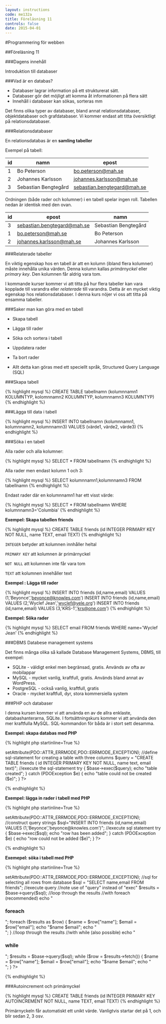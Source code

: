 ```yaml
---
layout: instructions
code: me132a
title: Föreläsning 11
controls: false
date: 2015-04-01
---
```


#Programmering för webben

##Föreläsning 11

###Dagens innehåll

Introduktion till databaser

###Vad är en databas?

- Databaser lagrar information på ett strukturerat sätt.
- Databaser gör det möjligt att komma åt informationen på flera sätt
- Innehåll i databaser kan sökas, sorteras mm

Det finns olika typer av databaser, bland annat relationsdatabaser, objektdatabaser  och grafdatabaser. Vi kommer endast att titta översiktligt på relationsdatabaser.

###Relationsdatabaser

En relationsdatabas är en **samling tabeller**

Exempel på tabell:

id | namn | epost
--- |--- | ---
1 | Bo Peterson | bo.peterson@mah.se
2 | Johannes Karlsson | johannes.karlsson@mah.se
3 | Sebastian Bengtegård | sebastian.bengtegard@mah.se

Ordningen (både rader och kolumner) i en tabell spelar ingen roll. Tabellen nedan är identisk med den ovan.

id | epost | namn
--- |--- | ---
3 | sebastian.bengtegard@mah.se | Sebastian Bengtegård
1 | bo.peterson@mah.se | Bo Peterson
2 | johannes.karlsson@mah.se | Johannes Karlsson

###Relaterade tabeller

En viktig egenskap hos en tabell är att en kolumn (ibland flera kolumner) måste innehålla unika värden. Denna kolumn kallas
*primärnyckel* eller *primary key*. Den kolumnen får aldrig vara tom.

I kommande kurser kommer vi att titta på hur flera tabeller kan vara kopplade till varandra eller *relaterade* till varandra. Detta är en mycket viktig egenskap hos relationsdatabaser. I denna kurs nöjer vi oss att titta på ensamma tabeller.

###Saker man kan göra med en tabell

- Skapa tabell

- Lägga till rader

- Söka och sortera i tabell

- Uppdatera rader

- Ta bort rader

- Allt detta kan göras med ett speciellt språk, Structured Query Language (SQL)

###Skapa tabell

{% highlight mysql %}
CREATE TABLE
tabellnamn
(kolumnnamn1 KOLUMNTYP, kolomnnamn2 KOLUMNTYP, kolumnnamn3 KOLUMNTYP)
{% endhighlight %}

###Lägga till data i tabell

{% highlight mysql %}
INSERT INTO tabellnamn
(kolumnnamn1, kolumnnamn2, kolumnnamn3) VALUES (värde1, värde2, värde3)
{% endhighlight %}

###Söka i en tabell

Alla rader och alla kolumner:

{% highlight mysql %}
SELECT * FROM tabellnamn
{% endhighlight %}

Alla rader men endast kolumn 1 och 3:

{% highlight mysql %}
SELECT kolumnnamn1,kolumnnamn3 FROM tabellnamn
{% endhighlight %}

Endast rader där en kolumnnamn1 har ett visst värde:

{% highlight mysql %}
SELECT * FROM tabellnamn WHERE
kolumnnamn3='Columbia'
{% endhighlight %}

**Exempel: Skapa tabellen friends**

{% highlight mysql %}
CREATE TABLE friends
(id INTEGER PRIMARY KEY NOT NULL, name TEXT, email TEXT)
{% endhighlight %}


`INTEGER` betyder att kolumnen innhåller heltal

`PRIMARY KEY` att kolumnen är primärnyckel

`NOT NULL` att kolumnen inte får vara tom

`TEXT` att kolumnen innehåller text

**Exempel : Lägga till rader**

{% highlight mysql %}
INSERT INTO friends (id,name,email) VALUES
(1,'Beyonce','beyonce@knowles.com')
INSERT INTO friends (id,name,email) VALUES 
(2,'Wyclef Jean','wyclef@yele.org')
INSERT INTO friends (id,name,email) VALUES
(3,'KRS-1','krs@one.com')
{% endhighlight %}

**Exempel: Söka rader**

{% highlight mysql %}
SELECT email FROM friends WHERE name='Wyclef Jean'
{% endhighlight %}
 
###DBMS Databese management systems

Det finns många olika så kallade Database Management Systems, DBMS, till exempel:

- SQLite - väldigt enkel men begränsad, gratis. Används av ofta av mobilappar
- MySQL - mycket vanlig, kraftfull, gratis. Används bland annat av WordPress.
- PostgreSQL - också vanlig, kraftfull, gratis
- Oracle - mycket kraftfull, dyr, stora kommersiella system

###PHP och databaser

I denna kursen kommer vi att använda en av de allra enklaste, databashanterarna, SQLite. I fortsättningskurs kommer vi att använda den mer kraftfulla MySQL. SQL-kommandon för båda är i stort sett desamma.

**Exempel: skapa databas med PHP**

{% highlight php startinline=True %}
<?php
//create a new database or open it if it already exists
$dbname="friendbase.sqlite3";
$base= new PDO("sqlite:$dbname");

//define error reporting mode
$base->setAttribute(PDO::ATTR_ERRMODE,PDO::ERRMODE_EXCEPTION);

//define sql-statement for creating a table with three columns
$query = "CREATE TABLE friends (
          id INTEGER PRIMARY KEY NOT NULL,
          name text,            
          email text)";

//execute the sql-statement
try {
    $base->exec($query);
    echo "table created";
}
catch (PDOException $e) {
    echo "table could not be created ($e)";
}
?>
{% endhighlight %}


**Exempel: lägga in rader i tabell med PHP**

{% highlight php startinline=True %}
<?php
//open database
$dbname='friendbase.sqlite3';
$base= new PDO("sqlite:$dbname");
$base->setAttribute(PDO::ATTR_ERRMODE,PDO::ERRMODE_EXCEPTION);

//construct query strings
$sql="INSERT INTO friends (id,name,email) VALUES (1,'Beyonce','beyonce@knowles.com')";

//execute sql statement
try {
    $base->exec($sql);
    echo "row has been added";
} 
catch (PDOException $e) {
    echo "row could not be added ($e)";
}

?>
{% endhighlight %}

**Exemepel: söka i tabell med PHP**

{% highlight php startinline=True %}
<?php
//create a new database or open it if it already exists
$dbname="friendbase.sqlite3";
$base= new PDO("sqlite:$dbname");

//define error reporting mode
$base->setAttribute(PDO::ATTR_ERRMODE,PDO::ERRMODE_EXCEPTION);

//sql for selecting all rows from database
$sql = "SELECT name,email FROM friends";

//execute query
//note use of "query" instead of "exec"
$results = $base->query($sql);
//loop through the results
//with foreach (recommended)
echo "<h3>foreach</h3>";
foreach ($results as $row) {
    $name = $row["name"];
    $email = $row["email"]; 
    echo "$name $email";
    echo "<br>";
}

//loop through the results
//with while (also possible)
echo "<h3>while</h3>";
$results = $base->query($sql);
while ($row = $results->fetch()) {
    $name = $row["name"];
    $email = $row["email"]; 
    echo "$name $email";
    echo "<br>";
}
?>
{% endhighlight %}

###Autoincrement och primärnyckel

{% highlight mysql %}
CREATE TABLE friends
(id INTEGER PRIMARY KEY AUTOINCREMENT NOT NULL, 
name TEXT,
email TEXT)
{% endhighlight %}

Primärnyckeln får automatiskt ett unikt värde. Vanligtvis startar det på 1, och blir sedan 2, 3 osv. 

